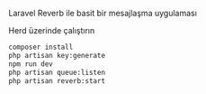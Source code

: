 Laravel Reverb ile basit bir mesajlaşma uygulaması

Herd üzerinde çalıştırın

```bash
composer install
php artisan key:generate
npm run dev
php artisan queue:listen
php artisan reverb:start
```
